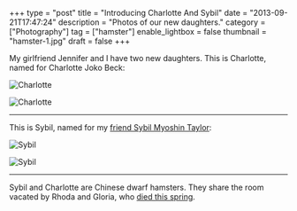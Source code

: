 +++
type = "post"
title = "Introducing Charlotte And Sybil"
date = "2013-09-21T17:47:24"
description = "Photos of our new daughters."
category = ["Photography"]
tag = ["hamster"]
enable_lightbox = false
thumbnail = "hamster-1.jpg"
draft = false
+++

<p>My girlfriend Jennifer and I have two new daughters. This is Charlotte, named for Charlotte Joko Beck:</p>
<p><img style="display:block; margin-left:auto; margin-right:auto;" src="hamster-2.jpg" alt="Charlotte" title="Charlotte" /></p>
<p><img style="display:block; margin-left:auto; margin-right:auto;" src="hamster-1.jpg" alt="Charlotte" title="Charlotte" /></p>
<hr />
<p>This is Sybil, named for my <a href="/sybil-myoshin-taylor/">friend Sybil Myoshin Taylor</a>:</p>
<p><img style="display:block; margin-left:auto; margin-right:auto;" src="hamster-3.jpg" alt="Sybil" title="Sybil" /></p>
<p><img style="display:block; margin-left:auto; margin-right:auto;" src="hamster-4.jpg" alt="Sybil" title="Sybil" /></p>
<hr />
<p>Sybil and Charlotte are Chinese dwarf hamsters. They share the room vacated by Rhoda and Gloria, who <a href="/good-night-sweet-hamster/">died this spring</a>. </p>
